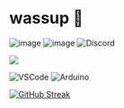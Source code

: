 # wassup 🤙

![image]({https://img.shields.io/badge/C-00599C?style=for-the-badge&logo=c&logoColor=white})
![image]({https://img.shields.io/badge/Arduino_IDE-00979D?style=for-the-badge&logo=arduino&logoColor=white})
![Discord]({https://img.shields.io/badge/Discord-5865F2?style=for-the-badge&logo=discord&logoColor=white})

<img src="https://img.shields.io/badge/Discord-5865F2?style=for-the-badge&logo=discord&logoColor=white"/>

![VSCode](https://img.shields.io/badge/VSCode-0078D4?style=for-the-badge&logo=visual%20studio%20code&logoColor=white)
![Arduino](https://img.shields.io/badge/Arduino-00979D?style=for-the-badge&logo=Arduino&logoColor=white)

[![GitHub Streak](http://github-readme-streak-stats.herokuapp.com?user=David35k&theme=github-dark&hide_border=true&background=161B22)](https://git.io/streak-stats)
